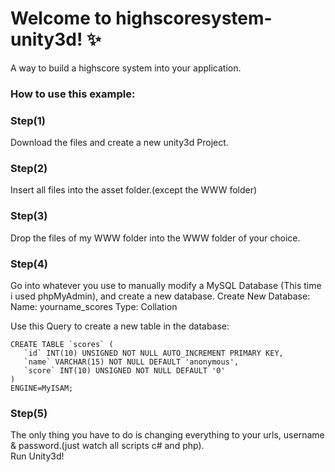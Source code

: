 # Welcome to highscoresystem-unity3d! ✨
A way to build a highscore system into your application.

### How to use this example:

### Step(1)<br>
Download the files and create a new unity3d Project.<br>
### Step(2)<br>
Insert all files into the asset folder.(except the WWW folder)<br>
### Step(3)<br>
Drop the files of my WWW folder into the WWW folder of your choice.<br>
### Step(4)<br>
Go into whatever you use to manually modify a MySQL Database (This time i used phpMyAdmin), and create a new database.
Create New Database:
Name: yourname_scores 
Type: Collation

Use this Query to create a new table in the database:<br>
~~~~
CREATE TABLE `scores` (
   `id` INT(10) UNSIGNED NOT NULL AUTO_INCREMENT PRIMARY KEY,
   `name` VARCHAR(15) NOT NULL DEFAULT 'anonymous',
   `score` INT(10) UNSIGNED NOT NULL DEFAULT '0'
)
ENGINE=MyISAM;
~~~~

### Step(5)<br>
The only thing you have to do is changing everything to your urls, username & password.(just watch all scripts c# and php).<br>
Run Unity3d!<br>
